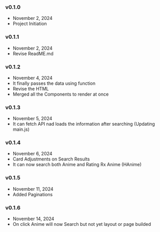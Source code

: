 ### v0.1.0
- November 2, 2024
- Project Initiation

### v0.1.1
- November 2, 2024
- Revise ReadME.md

### v0.1.2
- November 4, 2024
- It finally passes the data using function
- Revise the HTML
- Merged all the Components to render at once

### v0.1.3
- November 5, 2024
- It can fetch API nad loads the information after searching (Updating main.js)

### v0.1.4
- November 6, 2024
- Card Adjustments on Search Results
- It can now search both Anime and Rating Rx Anime (HAnime)

### v0.1.5
- November 11, 2024
- Added Paginations

### v0.1.6
- November 14, 2024
- On click Anime will now Search but not yet layout or page builded